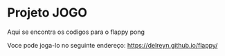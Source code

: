 # Projeto JOGO


Aqui se encontra os codigos para o flappy pong

Voce pode joga-lo no seguinte endereço: https://delreyn.github.io/flappy/
